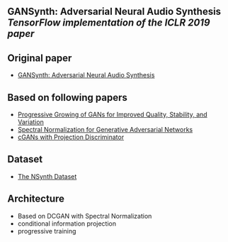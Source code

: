 ## GANSynth: Adversarial Neural Audio Synthesis<br><i>TensorFlow implementation of the ICLR 2019 paper</i>

## Original paper 
* [GANSynth: Adversarial Neural Audio Synthesis](https://openreview.net/pdf?id=H1xQVn09FX)

## Based on following papers
* [Progressive Growing of GANs for Improved Quality, Stability, and Variation](https://arxiv.org/pdf/1710.10196.pdf)
* [Spectral Normalization for Generative Adversarial Networks](https://arxiv.org/pdf/1802.05957.pdf)
* [cGANs with Projection Discriminator](https://arxiv.org/pdf/1802.05637.pdf)

## Dataset
* [The NSynth Dataset](https://magenta.tensorflow.org/datasets/nsynth)

## Architecture
* Based on DCGAN with Spectral Normalization
* conditional information projection
* progressive training
